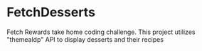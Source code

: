 # FetchDesserts
 Fetch Rewards take home coding challenge. This project utilizes "themealdp" API to display desserts and their recipes
